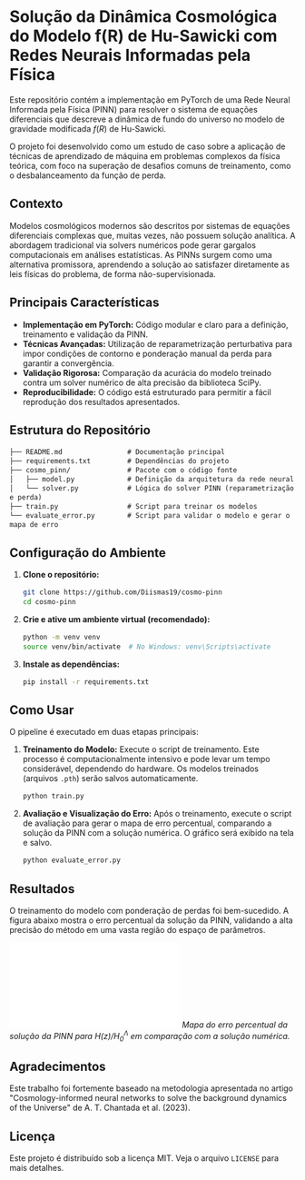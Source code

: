 # Solução da Dinâmica Cosmológica do Modelo f(R) de Hu-Sawicki com Redes Neurais Informadas pela Física

Este repositório contém a implementação em PyTorch de uma Rede Neural Informada pela Física (PINN) para resolver o sistema de equações diferenciais que descreve a dinâmica de fundo do universo no modelo de gravidade modificada $f(R)$ de Hu-Sawicki.

O projeto foi desenvolvido como um estudo de caso sobre a aplicação de técnicas de aprendizado de máquina em problemas complexos da física teórica, com foco na superação de desafios comuns de treinamento, como o desbalanceamento da função de perda.

## Contexto

Modelos cosmológicos modernos são descritos por sistemas de equações diferenciais complexas que, muitas vezes, não possuem solução analítica. A abordagem tradicional via solvers numéricos pode gerar gargalos computacionais em análises estatísticas. As PINNs surgem como uma alternativa promissora, aprendendo a solução ao satisfazer diretamente as leis físicas do problema, de forma não-supervisionada.

## Principais Características

-   **Implementação em PyTorch:** Código modular e claro para a definição, treinamento e validação da PINN.
-   **Técnicas Avançadas:** Utilização de reparametrização perturbativa para impor condições de contorno e ponderação manual da perda para garantir a convergência.
-   **Validação Rigorosa:** Comparação da acurácia do modelo treinado contra um solver numérico de alta precisão da biblioteca SciPy.
-   **Reproducibilidade:** O código está estruturado para permitir a fácil reprodução dos resultados apresentados.

## Estrutura do Repositório

```
├── README.md                # Documentação principal
├── requirements.txt         # Dependências do projeto
├── cosmo_pinn/              # Pacote com o código fonte
│   ├── model.py             # Definição da arquitetura da rede neural
│   └── solver.py            # Lógica do solver PINN (reparametrização e perda)
├── train.py                 # Script para treinar os modelos
└── evaluate_error.py        # Script para validar o modelo e gerar o mapa de erro
```

## Configuração do Ambiente

1.  **Clone o repositório:**
    ```bash
    git clone https://github.com/Diismas19/cosmo-pinn
    cd cosmo-pinn
    ```

2.  **Crie e ative um ambiente virtual (recomendado):**
    ```bash
    python -m venv venv
    source venv/bin/activate  # No Windows: venv\Scripts\activate
    ```

3.  **Instale as dependências:**
    ```bash
    pip install -r requirements.txt
    ```

## Como Usar

O pipeline é executado em duas etapas principais:

1.  **Treinamento do Modelo:**
    Execute o script de treinamento. Este processo é computacionalmente intensivo e pode levar um tempo considerável, dependendo do hardware. Os modelos treinados (arquivos `.pth`) serão salvos automaticamente.
    ```bash
    python train.py
    ```

2.  **Avaliação e Visualização do Erro:**
    Após o treinamento, execute o script de avaliação para gerar o mapa de erro percentual, comparando a solução da PINN com a solução numérica. O gráfico será exibido na tela e salvo.
    ```bash
    python evaluate_error.py
    ```

## Resultados

O treinamento do modelo com ponderação de perdas foi bem-sucedido. A figura abaixo mostra o erro percentual da solução da PINN, validando a alta precisão do método em uma vasta região do espaço de parâmetros.

![Mapa de Erro da PINN](/figures/error.pdf)
*Mapa do erro percentual da solução da PINN para $H(z)/H_0^{\Lambda}$ em comparação com a solução numérica.*

## Agradecimentos

Este trabalho foi fortemente baseado na metodologia apresentada no artigo "Cosmology-informed neural networks to solve the background dynamics of the Universe" de A. T. Chantada et al. (2023).

## Licença

Este projeto é distribuído sob a licença MIT. Veja o arquivo `LICENSE` para mais detalhes.
